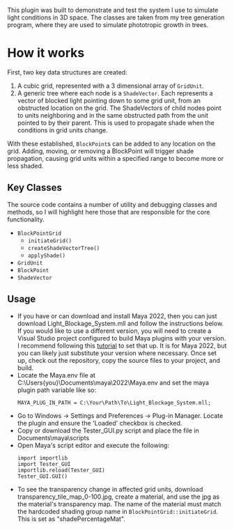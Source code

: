 This plugin was built to demonstrate and test the system I use to simulate light conditions in 3D space.  The classes are taken from my tree generation program, where they are
used to simulate phototropic growth in trees.  

# How it works

First, two key data structures are created:
  1.  A cubic grid, represented with a 3 dimensional array of `GridUnit`.
  2.  A generic tree where each node is a `ShadeVector`. Each represents a vector of blocked light pointing down to some grid unit, from an obstructed
      location on the grid.  The ShadeVectors of child nodes point to units neighboring and in the same obstructed path from the unit pointed to by their parent. This
      is used to propagate shade when the conditions in grid units change.

With these established, `BlockPoint`s can be added to any location on the grid.  Adding, moving, or removing a BlockPoint will trigger shade propagation, causing
grid units within a specified range to become more or less shaded.

## Key Classes

The source code contains a number of utility and debugging classes and methods, so I will highlight here those that are responsible for the core functionality.
* `BlockPointGrid`
  * `initiateGrid()`
  * `createShadeVectorTree()`
  * `applyShade()`
* `GridUnit`
* `BlockPoint`
* `ShadeVector`
 

## Usage

* If you have or can download and install Maya 2022, then you can just download Light_Blockage_System.mll and follow the instructions below.  If you would like
  to use a different version, you will need to create a Visual Studio project configured to build Maya plugins with your version.  I recommend following this [tutorial](https://www.youtube.com/watch?v=fBGrdoN4roE)
  to set that up.  It is for Maya 2022, but you can likely just substitute your version where necessary.  Once set up, check out the repository, copy the source files to your project, and build. 
* Locate the Maya.env file at C:\Users\{you}\Documents\maya\2022\Maya.env and set the maya plugin path variable like so:
  ```
  MAYA_PLUG_IN_PATH = C:\Your\Path\To\Light_Blockage_System.mll;
* Go to Windows -> Settings and Preferences -> Plug-in Manager.  Locate the plugin and ensure the 'Loaded' checkbox is checked.
* Copy or download the Tester_GUI.py script and place the file in Documents\maya\scripts
* Open Maya's script editor and execute the following:
  ```
  import importlib
  import Tester_GUI
  importlib.reload(Tester_GUI)
  Tester_GUI.GUI()
* To see the transparency change in affected grid units, download transparency_tile_map_0-100.jpg, create a material, and use the jpg as the material's transparency map.  The name of the material
  must match the hardcoded shading group name in `BlockPointGrid::initiateGrid`.  This is set as "shadePercentageMat".

